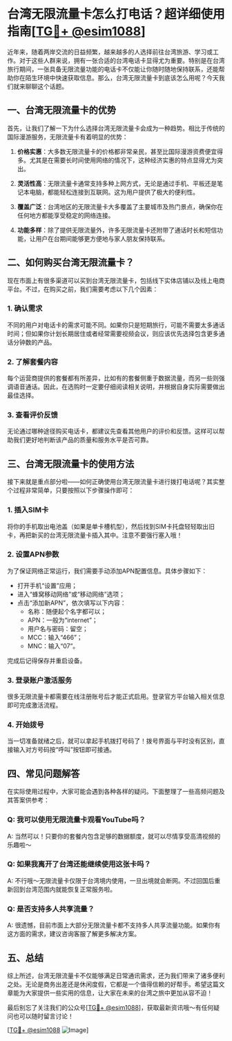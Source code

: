 # 台湾无限流量卡怎么打电话？超详细使用指南[[TG💪+ @esim1088](https://t.me/s/esim1088)]

近年来，随着两岸交流的日益频繁，越来越多的人选择前往台湾旅游、学习或工作。对于这些人群来说，拥有一张合适的台湾电话卡显得尤为重要。特别是在台湾旅行期间，一张具备无限流量功能的电话卡不仅能让你随时随地保持联系，还能帮助你在陌生环境中快速获取信息。那么，台湾无限流量卡到底该怎么用呢？今天我们就来聊聊这个话题。

## 一、台湾无限流量卡的优势

首先，让我们了解一下为什么选择台湾无限流量卡会成为一种趋势。相比于传统的国际漫游服务，无限流量卡有着明显的优势：

1. **价格实惠**：大多数无限流量卡的价格都非常亲民，甚至比国际漫游资费便宜得多。尤其是在需要长时间使用网络的情况下，这种经济实惠的特点显得尤为突出。
   
2. **灵活性高**：无限流量卡通常支持多种上网方式，无论是通过手机、平板还是笔记本电脑，都能轻松连接到互联网。这为用户提供了极大的便利性。

3. **覆盖广泛**：台湾地区的无限流量卡大多覆盖了主要城市及热门景点，确保你在任何地方都能享受稳定的网络连接。

4. **功能多样**：除了提供无限流量外，许多无限流量卡还附带了通话时长和短信功能，让用户在台期间能够更方便地与家人朋友保持联系。

## 二、如何购买台湾无限流量卡？

现在市面上有很多渠道可以买到台湾无限流量卡，包括线下实体店铺以及线上电商平台。不过，在购买之前，我们需要考虑以下几个因素：

### 1. 确认需求

不同的用户对电话卡的需求可能不同。如果你只是短期旅行，可能不需要太多通话时间；但如果你计划长期居住或者经常需要视频会议，则应该优先选择包含更多通话分钟数的产品。

### 2. 了解套餐内容

每个运营商提供的套餐都有所差异，比如有的套餐侧重于数据流量，而另一些则强调语音通话。因此，在选购时一定要仔细阅读相关说明，并根据自身实际需要做出最佳选择。

### 3. 查看评价反馈

无论通过哪种途径购买电话卡，都建议先查看其他用户的评价和反馈。这样可以帮助我们更好地判断该产品的质量和服务水平是否可靠。

## 三、台湾无限流量卡的使用方法

接下来就是重点部分啦——如何正确使用台湾无限流量卡进行拨打电话呢？其实整个过程非常简单，只要按照以下步骤操作即可：

### 1. 插入SIM卡

将你的手机取出电池盖（如果是单卡槽机型），然后找到SIM卡托盘轻轻取出旧卡，再把新买的台湾无限流量卡插入其中。注意不要强行塞入哦！

### 2. 设置APN参数

为了保证网络正常运行，我们需要手动添加APN配置信息。具体步骤如下：
- 打开手机“设置”应用；
- 进入“蜂窝移动网络”或“移动网络”选项；
- 点击“添加新APN”，依次填写以下内容：
  - 名称：随便起个名字都可以；
  - APN：一般为“internet”；
  - 用户名与密码：留空；
  - MCC：输入“466”；
  - MNC：输入“07”。

完成后记得保存并重启设备。

### 3. 登录账户激活服务

很多无限流量卡都需要在线注册账号后才能正式启用。登录官方平台输入相关信息即可完成激活流程。

### 4. 开始拨号

当一切准备就绪之后，就可以拿起手机拨打号码了！拨号界面与平时没有区别，直接输入对方号码按“呼叫”按钮即可接通。

## 四、常见问题解答

在实际使用过程中，大家可能会遇到各种各样的疑问。下面整理了一些高频问题及其答案供参考：

### Q: 我可以使用无限流量卡观看YouTube吗？
A: 当然可以！只要你的套餐内包含足够的数据额度，就可以尽情享受高清视频的乐趣啦～

### Q: 如果我离开了台湾还能继续使用这张卡吗？
A: 不行哦～无限流量卡仅限于台湾境内使用，一旦出境就会断网。不过回国后重新回到台湾范围内就能恢复正常服务啦。

### Q: 是否支持多人共享流量？
A: 很遗憾，目前市面上大部分无限流量卡都不支持多人共享流量功能。如果你有这方面的需求，建议咨询客服了解更多解决方案。

## 五、总结

综上所述，台湾无限流量卡不仅能够满足日常通讯需求，还为我们带来了诸多便利之处。无论是商务出差还是休闲度假，它都是一个值得信赖的好帮手。希望这篇文章能为大家提供一些实用的信息，让大家在未来的台湾之旅中更加从容不迫！

最后别忘了关注我们的公众号[[TG💪+ @esim1088](https://t.me/s/esim1088)]，获取最新资讯哦～有任何疑问也可以随时留言讨论！

[[TG💪+ @esim1088](https://t.me/s/esim1088) ![Image](https://i.postimg.cc/4NQfJmqS/Snipaste-2025-05-13-00-14-12.png)]